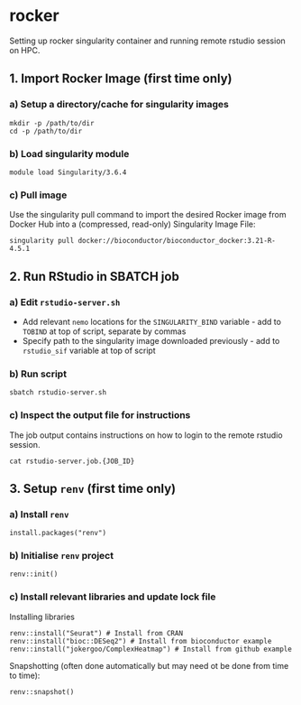 # rocker

Setting up rocker singularity container and running remote rstudio session on HPC.

## 1. Import Rocker Image (first time only)

### a) Setup a directory/cache for singularity images

```
mkdir -p /path/to/dir
cd -p /path/to/dir
```

### b) Load singularity module

```
module load Singularity/3.6.4
```

### c) Pull image

Use the singularity pull command to import the desired Rocker image from Docker Hub into a (compressed, read-only) Singularity Image File:

```
singularity pull docker://bioconductor/bioconductor_docker:3.21-R-4.5.1
```

## 2. Run RStudio in SBATCH job

### a) Edit `rstudio-server.sh`

- Add relevant `nemo` locations for the `SINGULARITY_BIND` variable - add to `TOBIND` at top of script, separate by commas
- Specify path to the singularity image downloaded previously - add to `rstudio_sif` variable at top of script

### b) Run script

```
sbatch rstudio-server.sh
```

### c) Inspect the output file for instructions

The job output contains instructions on how to login to the remote rstudio session.

```
cat rstudio-server.job.{JOB_ID}
```

## 3. Setup `renv` (first time only)

### a) Install `renv`

```
install.packages("renv")
```

### b) Initialise `renv` project 

```
renv::init()
```

### c) Install relevant libraries and update lock file

Installing libraries
```
renv::install("Seurat") # Install from CRAN
renv::install("bioc::DESeq2") # Install from bioconductor example
renv::install("jokergoo/ComplexHeatmap") # Install from github example
```

Snapshotting (often done automatically but may need ot be done from time to time):
```
renv::snapshot()
```







